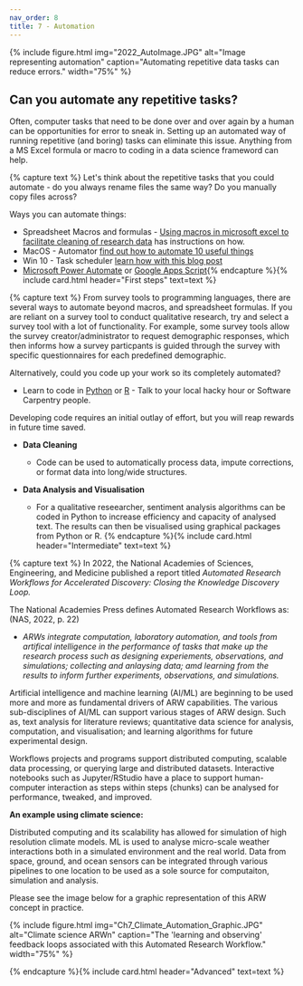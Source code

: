 ```yaml
---
nav_order: 8
title: 7 - Automation
---
```


{% include figure.html img="2022_AutoImage.JPG" alt="Image representing automation" caption="Automating repetitive data tasks can reduce errors." width="75%" %}

## Can you automate any repetitive tasks?

Often, computer tasks that need to be done over and over again by a human can be opportunities for error to sneak in. Setting up an automated way of running repetitive (and boring) tasks can eliminate this issue. Anything from a MS Excel formula or macro to coding in a data science frameword can help.

{% capture text %}
Let's think about the repetitive tasks that you could automate - do you always rename files the same way? Do you manually copy files across?

Ways you can automate things:
* Spreadsheet Macros and formulas - [Using macros in microsoft excel to facilitate cleaning of research data](https://doi.org/10.1080/20009666.2021.1954282) has instructions on how.
* MacOS - Automator [find out how to automate 10 useful things](https://www.idownloadblog.com/2018/11/21/cool-things-mac-automator-tutorial/)
* Win 10 - Task scheduler [learn how with this blog post](https://www.windowscentral.com/how-create-automated-task-using-task-scheduler-windows-10)
* [Microsoft Power Automate](https://powerautomate.microsoft.com/en-gb/) or [Google Apps Script](https://www.google.com/script/start/){% endcapture %}{% include card.html header="First steps" text=text %}

{% capture text %}
From survey tools to programming languages, there are several ways to automate beyond macros, and spreadsheet formulas. If you are reliant on a survey tool to conduct qualitative research, try and select a survey tool with a lot of functionality. For example, some survey tools allow the survey creator/administrator to request demographic responses, which then informs how a survey particpants is guided through the survey with specific questionnaires for each predefined demographic.

Alternatively, could you code up your work so its completely automated?
* Learn to code in [Python](https://www.python.org/) or [R](https://www.r-project.org/) - Talk to your local hacky hour or Software Carpentry people.

Developing code requires an initial outlay of effort, but you will reap rewards in future time saved.

* **Data Cleaning**
    * Code can be used to automatically process data, impute corrections, or format data into long/wide structures. 

* **Data Analysis and Visualisation**
    * For a qualitative reseearcher, sentiment analysis algorithms can be coded in Python to increase efficiency and capacity of analysed text. The results can then be visualised using graphical packages from Python or R. {% endcapture %}{% include card.html header="Intermediate" text=text %}

{% capture text %}
In 2022, the National Academies of Sciences, Engineering, and Medicine published a report titled *Automated Research Workflows for Accelerated Discovery: Closing the Knowledge Discovery Loop.*

The National Academies Press defines Automated Research Workflows as: (NAS, 2022, p. 22)
* *ARWs integrate computation, laboratory automation, and tools from artifical intelligence in the performance of tasks that make up the research process such as designing experiements, observations, and simulations; collecting and anlaysing data; amd learning from the results to inform further experiments, observations, and simulations.*

Artificial intelligence and machine learning (AI/ML) are beginning to be used more and more as fundamental drivers of ARW capabilities. The various sub-disciplines of AI/ML can support various stages of ARW design. Such as, text analysis for literature reviews; quantitative data science for analysis, computation, and visualisation; and learning algorithms for future experimental design. 

Workflows projects and programs support distributed computing, scalable data processing, or querying large and distributed datasets. Interactive notebooks such as Jupyter/RStudio have a place to support human-computer interaction as steps within steps (chunks) can be analysed for performance, tweaked, and improved.

**An example using climate science:**

Distributed computing and its scalability has allowed for simulation of high resolution climate models. ML is used to analyse micro-scale weather interactions both in a simulated environment and the real world. Data from space, ground, and ocean sensors can be integrated through various pipelines to one location to be used as a sole source for computaiton, simulation and analysis. 

Please see the image below for a graphic representation of this ARW concept in practice.

{% include figure.html img="Ch7_Climate_Automation_Graphic.JPG" alt="Climate science ARWn" caption="The 'learning and observing' feedback loops associated with this Automated Research Workflow." width="75%" %}

{% endcapture %}{% include card.html header="Advanced" text=text %}
